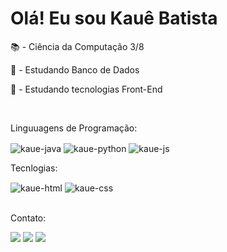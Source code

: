 <h1>Olá! Eu sou Kauê Batista</h1>

<p>📚 - Ciência da Computação 3/8</p>
<p>📌 - Estudando Banco de Dados</p>
<p>📌 - Estudando tecnologias Front-End</p>
<br>
<p>Linguuagens de Programação:</p>
<div style="display: inline_block">
  <img align="center" alt="kaue-java" src="https://img.shields.io/badge/Java-ED8B00?style=for-the-badge&logo=openjdk&logoColor=white">
  <img align="center" alt="kaue-python" src="https://img.shields.io/badge/Python-3776AB?style=for-the-badge&logo=python&logoColor=white">
  <img align="center" alt="kaue-js" src="https://img.shields.io/badge/JavaScript-F7DF1E?style=for-the-badge&logo=javascript&logoColor=black">
</div>
<p>Tecnlogias:</p>
<div>
  <img align="center" alt="kaue-html" src="https://img.shields.io/badge/HTML5-E34F26?style=for-the-badge&logo=html5&logoColor=white">
  <img align="center" alt="kaue-css" src="https://img.shields.io/badge/CSS3-1572B6?style=for-the-badge&logo=css3&logoColor=white">
</div>
<br>
<p>Contato:</p>
<div style="display: inline_block">
  <a href="https://www.instagram.com/kauecardzb_/" target="_blank"><img src="https://img.shields.io/badge/Instagram-E4405F?style=for-the-badge&logo=instagram&logoColor=white"></a>
  <a href="https://www.linkedin.com/in/kau%C3%AA-batista-681323227/" target="_blank"><img src="https://img.shields.io/badge/LinkedIn-0077B5?style=for-the-badge&logo=linkedin&logoColor=white"></a>
  <a href="https://github.com/KaueB15" target="_blank"><img src="https://img.shields.io/badge/GitHub-100000?style=for-the-badge&logo=github&logoColor=white"></a>
</div>

